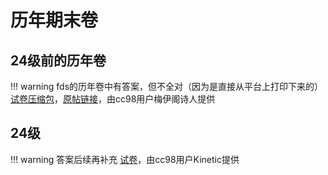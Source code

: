 # 历年期末卷
## 24级前的历年卷
!!! warning
    fds的历年卷中有答案，但不全对（因为是直接从平台上打印下来的）
[试卷压缩包](24级前的历年卷.zip)，[原帖链接](https://www.cc98.org/topic/6205362)，由cc98用户梅伊阁诗人提供
## 24级
!!! warning
    答案后续再补充
[试卷](24fds.pdf)，由cc98用户Kinetic提供